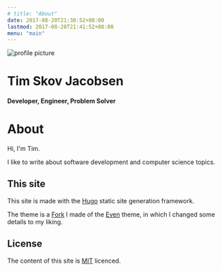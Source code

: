 ```yaml
---
# title: "About"
date: 2017-08-20T21:38:52+08:00
lastmod: 2017-08-28T21:41:52+08:00
menu: "main"
---
```


<div class="about-intro">
  <img src="/profilePicture.jpg" alt="profile picture">

  <h1 id="name">Tim Skov Jacobsen</h1>
  <h4 id="subtitle">Developer, Engineer, Problem Solver</h4>
</div>

# About

Hi, I'm Tim.

I like to write about software development and computer science topics.

## This site

This site is made with the [Hugo](https://gohugo.io/) static site generation framework.

The theme is a [Fork](https://github.com/timskovjacobsen/hugo-theme-even) I made of the [Even](https://github.com/olOwOlo/hugo-theme-even) theme, in which I changed some details to my liking.

## License

The content of this site is [MIT](https://github.com/git/git-scm.com/blob/main/MIT-LICENSE.txt) licenced.
